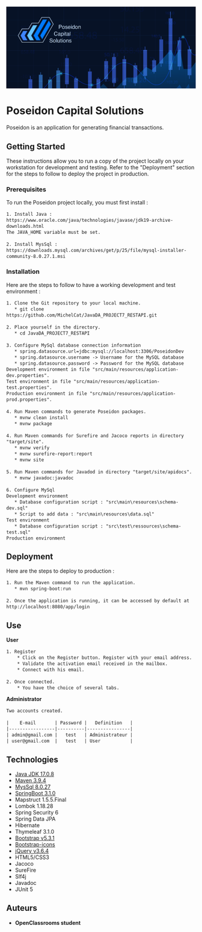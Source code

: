 ![Image](src\main\resources\static\img\ImagePoseidon.png "Poseidon")
# Poseidon Capital Solutions

Poseidon is an application for generating financial transactions.

## Getting Started

These instructions allow you to run a copy of the project locally on your workstation for development and testing. Refer to the "Deployment" section for the steps to follow to deploy the project in production.

### Prerequisites

To run the Poseidon project locally, you must first install :

```
1. Install Java :
https://www.oracle.com/java/technologies/javase/jdk19-archive-downloads.html
The JAVA_HOME variable must be set.

2. Install MysSql :
https://downloads.mysql.com/archives/get/p/25/file/mysql-installer-community-8.0.27.1.msi
```

### Installation

Here are the steps to follow to have a working development and test environment :


```
1. Clone the Git repository to your local machine.
   * git clone https://github.com/MichelCat/JavaDA_PROJECT7_RESTAPI.git

2. Place yourself in the directory.
   * cd JavaDA_PROJECT7_RESTAPI

3. Configure MySql database connection information
   * spring.datasource.url=jdbc:mysql://localhost:3306/PoseidonDev
   * spring.datasource.username -> Username for the MySQL database
   * spring.datasource.password -> Password for the MySQL database
Development environment in file "src/main/resources/application-dev.properties".
Test environment in file "src/main/resources/application-test.properties".
Production environment in file "src/main/resources/application-prod.properties".

4. Run Maven commands to generate Poseidon packages.
   * mvnw clean install
   * mvnw package

4. Run Maven commands for Surefire and Jacoco reports in directory "target/site".
   * mvnw verify
   * mvnw surefire-report:report
   * mvnw site

5. Run Maven commands for Javadod in directory "target/site/apidocs".
   * mvnw javadoc:javadoc
   
6. Configure MySql
Development environment
   * Database configuration script : "src\main\resources\schema-dev.sql"
   * Script to add data : "src\main\resources\data.sql"
Test environment
   * Database configuration script : "src\test\ressources\schema-test.sql"
Production environment
```

## Deployment

Here are the steps to deploy to production :

```
1. Run the Maven command to run the application.
   * mvn spring-boot:run

2. Once the application is running, it can be accessed by default at http://localhost:8080/app/login

```

## Use

**User**

```
1. Register
    * Click on the Register button. Register with your email address.
    * Validate the activation email received in the mailbox.
    * Connect with his email.

2. Once connected.
    * You have the choice of several tabs.
```

**Administrator**

```
Two accounts created.

|    E-mail       | Password |   Definition   |
|-----------------|----------|----------------|
| admin@gmail.com |   test   | Administrateur |
| user@gmail.com  |   test   | User           |
```

## Technologies

* [Java JDK 17.0.8](https://www.oracle.com/java/technologies/javase/jdk19-archive-downloads.html)
* [Maven 3.9.4](https://maven.apache.org/download.cgi)
* [MysSql 8.0.27](https://dev.mysql.com/downloads/installer/)
* [SpringBoot 3.1.0](https://spring.io/projects/spring-boot)
* Mapstruct 1.5.5.Final
* Lombok 1.18.28
* Spring Security 6
* Spring Data JPA
* Hibernate
* Thymeleaf 3.1.0
* [Bootstrap  v5.3.1](https://getbootstrap.com/)
* [Bootstrap-icons](https://cdn.jsdelivr.net/npm/bootstrap-icons@latest/)
* [jQuery v3.6.4](https://jquery.com/download/)
* HTML5/CSS3
* Jacoco
* SureFire
* Slf4j
* Javadoc
* JUnit 5

## Auteurs

* **OpenClassrooms student**
